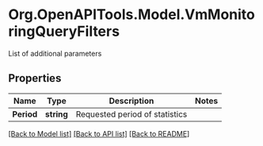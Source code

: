 # Org.OpenAPITools.Model.VmMonitoringQueryFilters
List of additional parameters

## Properties

Name | Type | Description | Notes
------------ | ------------- | ------------- | -------------
**Period** | **string** | Requested period of statistics | 

[[Back to Model list]](../README.md#documentation-for-models) [[Back to API list]](../README.md#documentation-for-api-endpoints) [[Back to README]](../README.md)

